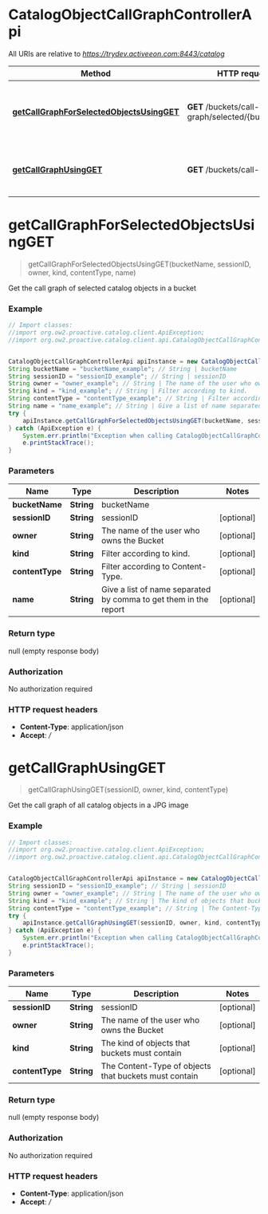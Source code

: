 # CatalogObjectCallGraphControllerApi

All URIs are relative to *https://trydev.activeeon.com:8443/catalog*

Method | HTTP request | Description
------------- | ------------- | -------------
[**getCallGraphForSelectedObjectsUsingGET**](CatalogObjectCallGraphControllerApi.md#getCallGraphForSelectedObjectsUsingGET) | **GET** /buckets/call-graph/selected/{bucketName} | Get the call graph of selected catalog objects in a bucket
[**getCallGraphUsingGET**](CatalogObjectCallGraphControllerApi.md#getCallGraphUsingGET) | **GET** /buckets/call-graph | Get the call graph of all catalog objects in a JPG image


<a name="getCallGraphForSelectedObjectsUsingGET"></a>
# **getCallGraphForSelectedObjectsUsingGET**
> getCallGraphForSelectedObjectsUsingGET(bucketName, sessionID, owner, kind, contentType, name)

Get the call graph of selected catalog objects in a bucket

### Example
```java
// Import classes:
//import org.ow2.proactive.catalog.client.ApiException;
//import org.ow2.proactive.catalog.client.api.CatalogObjectCallGraphControllerApi;


CatalogObjectCallGraphControllerApi apiInstance = new CatalogObjectCallGraphControllerApi();
String bucketName = "bucketName_example"; // String | bucketName
String sessionID = "sessionID_example"; // String | sessionID
String owner = "owner_example"; // String | The name of the user who owns the Bucket
String kind = "kind_example"; // String | Filter according to kind.
String contentType = "contentType_example"; // String | Filter according to Content-Type.
String name = "name_example"; // String | Give a list of name separated by comma to get them in the report
try {
    apiInstance.getCallGraphForSelectedObjectsUsingGET(bucketName, sessionID, owner, kind, contentType, name);
} catch (ApiException e) {
    System.err.println("Exception when calling CatalogObjectCallGraphControllerApi#getCallGraphForSelectedObjectsUsingGET");
    e.printStackTrace();
}
```

### Parameters

Name | Type | Description  | Notes
------------- | ------------- | ------------- | -------------
 **bucketName** | **String**| bucketName |
 **sessionID** | **String**| sessionID | [optional]
 **owner** | **String**| The name of the user who owns the Bucket | [optional]
 **kind** | **String**| Filter according to kind. | [optional]
 **contentType** | **String**| Filter according to Content-Type. | [optional]
 **name** | **String**| Give a list of name separated by comma to get them in the report | [optional]

### Return type

null (empty response body)

### Authorization

No authorization required

### HTTP request headers

 - **Content-Type**: application/json
 - **Accept**: */*

<a name="getCallGraphUsingGET"></a>
# **getCallGraphUsingGET**
> getCallGraphUsingGET(sessionID, owner, kind, contentType)

Get the call graph of all catalog objects in a JPG image

### Example
```java
// Import classes:
//import org.ow2.proactive.catalog.client.ApiException;
//import org.ow2.proactive.catalog.client.api.CatalogObjectCallGraphControllerApi;


CatalogObjectCallGraphControllerApi apiInstance = new CatalogObjectCallGraphControllerApi();
String sessionID = "sessionID_example"; // String | sessionID
String owner = "owner_example"; // String | The name of the user who owns the Bucket
String kind = "kind_example"; // String | The kind of objects that buckets must contain
String contentType = "contentType_example"; // String | The Content-Type of objects that buckets must contain
try {
    apiInstance.getCallGraphUsingGET(sessionID, owner, kind, contentType);
} catch (ApiException e) {
    System.err.println("Exception when calling CatalogObjectCallGraphControllerApi#getCallGraphUsingGET");
    e.printStackTrace();
}
```

### Parameters

Name | Type | Description  | Notes
------------- | ------------- | ------------- | -------------
 **sessionID** | **String**| sessionID | [optional]
 **owner** | **String**| The name of the user who owns the Bucket | [optional]
 **kind** | **String**| The kind of objects that buckets must contain | [optional]
 **contentType** | **String**| The Content-Type of objects that buckets must contain | [optional]

### Return type

null (empty response body)

### Authorization

No authorization required

### HTTP request headers

 - **Content-Type**: application/json
 - **Accept**: */*

